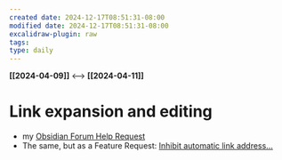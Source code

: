 ```yaml
---
created date: 2024-12-17T08:51:31-08:00
modified date: 2024-12-17T08:51:31-08:00
excalidraw-plugin: raw
tags: 
type: daily
---
```

**[[2024-04-09]]**  <-->  **[[2024-04-11]]**

# Link expansion and editing
- my [Obsidian Forum Help Request](https://forum.obsidian.md/t/how-to-inhibit-automatic-link-address-expansion/80141)
- The same, but as a Feature Request: [Inhibit automatic link address...](https://forum.obsidian.md/t/inhibit-automatic-link-address-expansion/85279?u=scotto)


